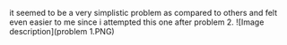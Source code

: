 it seemed to be a very simplistic problem as compared to others and felt even easier to me since i attempted this one after problem 2.
![Image description](problem 1.PNG)
